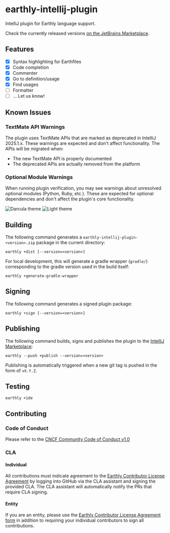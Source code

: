 # earthly-intellij-plugin

IntelliJ plugin for Earthly language support. 

Check the currently released versions [on the JetBrains Marketplace](https://plugins.jetbrains.com/plugin/28062-earthbuild/versions).

## Features
- [x] Syntax highlighting for Earthfiles
- [x] Code completion
- [x] Commenter
- [x] Go to definition/usage
- [x] Find usages
- [ ] Formatter
- [ ] ... Let us know!

## Known Issues

### TextMate API Warnings
The plugin uses TextMate APIs that are marked as deprecated in IntelliJ 2025.1.x. These warnings are expected and don't affect functionality. The APIs will be migrated when:
- The new TextMate API is properly documented
- The deprecated APIs are actually removed from the platform

### Optional Module Warnings
When running plugin verification, you may see warnings about unresolved optional modules (Python, Ruby, etc.). These are expected for optional dependencies and don't affect the plugin's core functionality.


![Darcula theme](documentation/darcula.png)
![Light theme](documentation/light.png)

## Building
The following command generates a `earthly-intellij-plugin-<version>.zip` package in the current directory:
```
earthly +dist [--version=<version>]
```

For local development, this will generate a gradle wrapper (`gradle/`) corresponding to the gradle version used in the build itself:
```
earthly +generate-gradle-wrapper
```

## Signing
The following command generates a signed plugin package:
```
earthly +sign [--version=<version>]
```

## Publishing
The following command builds, signs and publishes the plugin to the [IntelliJ Marketplace](https://plugins.jetbrains.com/plugin/20392-earthly):
```
earthly --push +publish --version=<version>
```

Publishing is automatically triggered when a new git tag is pushed in the form of `vX.Y.Z`.

## Testing
```
earthly +ide
```

## Contributing

### Code of Conduct

Please refer to the [CNCF Community Code of Conduct v1.0](https://github.com/cncf/foundation/blob/main/code-of-conduct.md)

### CLA

#### Individual

All contributions must indicate agreement to the [Earthly Contributor License Agreement](https://gist.github.com/vladaionescu/ed990fa149a38a53ac74b64155bc6766) by logging into GitHub via the CLA assistant and signing the provided CLA. The CLA assistant will automatically notify the PRs that require CLA signing.

#### Entity

If you are an entity, please use the [Earthly Contributor License Agreement form](https://earthly.dev/cla-form) in addition to requiring your individual contributors to sign all contributions.
